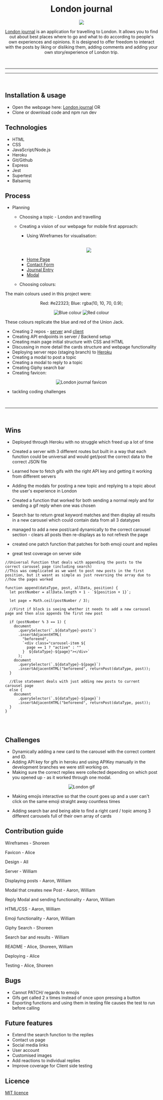 <h1 align="center">London journal</h1>

<p align="center">
<img src="https://i.ibb.co/k0fJSY8/hugo-sousa-1-Z7-QDZq-T2-QQ-verysmall.jpg">
</p>

<div align="center">

[London journal](https://journal-to-end-all-journals.herokuapp.com/) is an application for travelling to London. It allows you to find out about best places where to go and what to do according to people's own experiences and opinions. It is designed to offer freedom to interact with the posts by liking or disliking them, adding comments and adding your own story/experience of London trip.

<br>

</div>

---

---

<br>

## Installation & usage

- Open the webpage here: [London journal](https://london-journal.netlify.app/) OR
- Clone or download code and npm run dev

## Technologies

- HTML
- CSS
- JavaScript/Node.js
- Heroku
- Git/Github
- Express
- Jest
- Supertest
- Balsamiq

## Process

- Planning

  - Choosing a topic - London and travelling

  - Creating a vision of our webpage for mobile first approach:

    - Using Wireframes for visualisation:

    <br>

    <div align="center">

    ![](https://i.ibb.co/L9q6HdT/Screenshot-2022-05-17-120959.png)

    </div>
    
    - [Home Page](Lap-1-Portfolio-Project-Client\wireframes\home.pdf)
    - [Contact Form](Lap-1-Portfolio-Project-Client\wireframes\contact-form.pdf)
    - [Journal Entry](Lap-1-Portfolio-Project-Client\wireframes\journal-entry.pdf)
    - [Modal](Lap-1-Portfolio-Project-Client\wireframes\modal.pdf)

  - Choosing colours:

The main colours used in this project were:

<div align="center">

Red: #e22323;
Blue: rgba(10, 10, 70, 0.9);

![Blue colour](https://i.ibb.co/0C9wcM5/Screenshot-2022-05-17-095516.png)
![Red colour](https://i.ibb.co/vxYKHm1/Screenshot-real-2022-05-17-095719.png)

</div>

These colours replicate the blue and red of the Union Jack.

- Creating 2 repos - [server](https://github.com/alicekres/Lap-1-Portfolio-Project-Server) and [client](https://github.com/Izgardon/Lap-1-Portfolio-Project-Client)
- Creating API endpoints in server / Backend setup
- Creating main page initial structure with CSS and HTML
- Discussing in more detail the cards structure and webpage functionality
- Deploying server repo (staging branch) to [Heroku](https://dashboard.heroku.com/apps)
- Creating a modal to post a topic
- Creating a modal to reply to a topic
- Creating Giphy search bar
- Creating favicon:

<div align="center">

![London journal favicon](https://i.ibb.co/Hz2s6jp/favicon-32x32.png)

</div>

- tackling coding challenges

<br>

---

<br>

## Wins

- Deployed through Heroku with no struggle which freed up a lot of time

- Created a server with 3 different routes but built in a way that each function could be universal and would get/post the correct data
  to the correct JSON file

- Learned how to fetch gifs with the right API key and getting it working from different servers

- Adding the modals for posting a new topic and replying to a topic about the user's experience in London

- Created a function that worked for both sending a normal reply and for sending a gif reply when one was chosen

- Search bar to return great keyword matches and then display all results in a new carousel which could contain data from all 3 datatypes

- managed to add a new post/card dynamically to the correct carousel section - clears all posts then re-displays as to not refresh the page

- created one patch function that patches for both emoji count and replies

- great test coverage on server side

```
//Universal Function that deals with appending the posts to the correct carousel page (including search)
//This was complicated as we want to post new posts in the first position, but it wasnt as simple as just reversing the array due to
//how the pages worked

function append(dataType, post, allData, position) {
  let postNumber = allData.length + 1 - `${position + 1}`;

  let page = Math.ceil(postNumber / 3);

  //First if block is seeing whether it needs to add a new carousel page and then also appends the first new post

  if (postNumber % 3 == 1) {
    document
      .querySelector(`.${dataType}-posts`)
      .insertAdjacentHTML(
        "beforeend",
        `<div class="carousel-item ${
          page == 1 ? "active" : ""
        }  ${dataType}-${page}"></div>`
      );
    document
      .querySelector(`.${dataType}-${page}`)
      .insertAdjacentHTML("beforeend", returnPost(dataType, post));
  }

  //Else statement deals with just adding new posts to current carousel page
  else {
    document
      .querySelector(`.${dataType}-${page}`)
      .insertAdjacentHTML("beforeend", returnPost(dataType, post));
  }
}


```

<br>

## Challenges

- Dynamically adding a new card to the carousel with the correct content and ID.
- Adding API key for gifs in heroku and using APIKey manually in the development branches we were still working on.
- Making sure the correct replies were collected depending on which post you opened up - as it worked through one modal.

<div align="center">

![London gif](https://media2.giphy.com/media/jRHOfOfg4vCYkX7sFE/giphy.gif?cid=ecf05e47s480dj5gfl9sdthlpas6zfxx89vxb24vy716j4ji&rid=giphy.gif&ct=g)

</div>

- Making emojis interactive so that the count goes up and a user can't click on the same emoji straight away countless times

- Adding search bar and being able to find a right card / topic among 3 different carousels full of their own array of cards

## Contribution guide

Wireframes - Shoreen

Favicon - Alice

Design - All

Server - William

Displaying posts - Aaron, William

Modal that creates new Post - Aaron, William

Reply Modal and sending functionality - Aaron, William

HTML/CSS - Aaron, William

Emoji functionality - Aaron, William

Giphy Search - Shoreen

Search bar and results - William

README - Alice, Shoreen, William

Deploying - Alice

Testing - Alice, Shoreen

## Bugs

- Cannot PATCH/ regards to emojis
- Gifs get called 2 x times instead of once upon pressing a button
- Exporting functions and using them in testing file causes the test to run before calling

## Future features

- Extend the search function to the replies
- Contact us page
- Social media links
- User account
- Customised images
- Add reactions to individual replies
- Improve coverage for Client side testing

## Licence

[MIT licence](https://opensource.org/licenses/mit-license.php)
